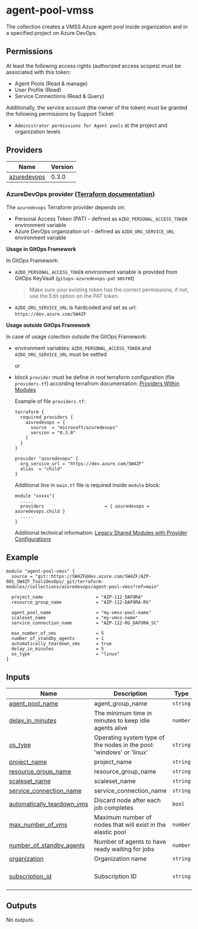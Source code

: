 # agent-pool-vmss
The collection creates a VMSS Azure agent pool inside organization and in a specified project on Azure DevOps.

## Permissions

At least the following access rights (authorized access scopes) must be associated with this token:
- Agent Pools (Read & manage)
- User Profile (Read)
- Service Connections (Read & Query)

Additionally, the service account (the owner of the token) must be granted the following permissions by Support Ticket:
- `Administrator permissions for Agent pools` at the project and organization levels

<!-- BEGIN_TF_DOCS -->
## Providers

| Name | Version |
|------|---------|
| <a name="provider_azuredevops"></a> [azuredevops](#provider\_azuredevops) | 0.3.0 |
### AzureDevOps provider ([Terraform documentation](https://developer.hashicorp.com/terraform/language/modules/develop/providers))
The `azuredevops` Terraform provider depends on:  
- Personal Access Token (PAT) -  defined as `AZDO_PERSONAL_ACCESS_TOKEN` environment variable  
- Azure DevOps organization url - defined as `AZDO_ORG_SERVICE_URL` environment variable

**Usage in GitOps Framework**

In GitOps Framework:  
-  `AZDO_PERSONAL_ACCESS_TOKEN` environment variable is provided from GitOps KeyVault (`gitops-azuredevops-pat` secret)  
    > Make sure your existing token has the correct permissions, if not, use the Edit option on the PAT token.
- `AZDO_ORG_SERVICE_URL` is hardcoded and set as url: `https://dev.azure.com/SW4ZF`


**Usage outside GitOps Framework**

In case of usage colection outside the GitOps Framework:  
- environment variables: `AZDO_PERSONAL_ACCESS_TOKEN` and `AZDO_ORG_SERVICE_URL` must be settled  

    or
- block `provider` must be define in root terraform configuration (file `providers.tf`) according terrafrom documentation: [Providers Within Modules](https://developer.hashicorp.com/terraform/language/modules/develop/providers)  

    Example of file `providers.tf`:
    ```
    terraform {
      required_providers {
        azuredevops = {
          source  = "microsoft/azuredevops"
          version = "0.3.0"
        }
      }
    }
    
    provider "azuredevops" {
      org_service_url = "https://dev.azure.com/SW4ZF"
      alias  = "child"
    }
    ```
    
    Additional line in `main.tf` file is required inside `module` block:
    ``` 
    module "xxxxx"{
      .....
      providers                       = { azuredevops = azuredevops.child }
      .....
    }
    
    ```
    
    Additional technical information: [Legacy Shared Modules with Provider Configurations](https://developer.hashicorp.com/terraform/language/modules/develop/providers#legacy-shared-modules-with-provider-configurations)

## Example
```
module "agent-pool-vmss" {
  source = "git::https://SW4ZF@dev.azure.com/SW4ZF/AZP-001_SW4ZF_ToolsDevOps/_git/terraform-modules//collections/azuredevops/agent-pool-vmss?ref=main"

  project_name                    = "AZP-112_DAFORA"
  resource_group_name             = "AZP-112-DAFORA-RG"

  agent_pool_name                 = "my-vmss-pool-name"
  scaleset_name                   = "my-vmss-name"
  service_connection_name         = "AZP-112-RG_DAFORA_SC"

  max_number_of_vms               = 5
  number_of_standby_agents        = 1
  automatically_teardown_vms      = true
  delay_in_minutes                = 5
  os_type                         = "linux"
}

```

## Inputs

| Name | Description | Type | Default | Required |
|------|-------------|------|---------|:--------:|
| <a name="input_agent_pool_name"></a> [agent\_pool\_name](#input\_agent\_pool\_name) | agent\_group\_name | `string` | n/a | yes |
| <a name="input_delay_in_minutes"></a> [delay\_in\_minutes](#input\_delay\_in\_minutes) | The minimum time in minutes to keep idle agents alive | `number` | n/a | yes |
| <a name="input_os_type"></a> [os\_type](#input\_os\_type) | Operating system type of the nodes in the pool: 'windows' or 'linux' | `string` | n/a | yes |
| <a name="input_project_name"></a> [project\_name](#input\_project\_name) | project\_name | `string` | n/a | yes |
| <a name="input_resource_group_name"></a> [resource\_group\_name](#input\_resource\_group\_name) | resource\_group\_name | `string` | n/a | yes |
| <a name="input_scaleset_name"></a> [scaleset\_name](#input\_scaleset\_name) | scaleset\_name | `string` | n/a | yes |
| <a name="input_service_connection_name"></a> [service\_connection\_name](#input\_service\_connection\_name) | service\_connection\_name | `string` | n/a | yes |
| <a name="input_automatically_teardown_vms"></a> [automatically\_teardown\_vms](#input\_automatically\_teardown\_vms) | Discard node after each job completes | `bool` | `true` | no |
| <a name="input_max_number_of_vms"></a> [max\_number\_of\_vms](#input\_max\_number\_of\_vms) | Maximum number of nodes that will exist in the elastic pool | `number` | `5` | no |
| <a name="input_number_of_standby_agents"></a> [number\_of\_standby\_agents](#input\_number\_of\_standby\_agents) | Number of agents to have ready waiting for jobs | `number` | `1` | no |
| <a name="input_organization"></a> [organization](#input\_organization) | Organization name | `string` | `"SW4ZF"` | no |
| <a name="input_subscription_id"></a> [subscription\_id](#input\_subscription\_id) | Subscription ID | `string` | `"7c03dd83-6b95-43b1-9f53-23dfd07e8803"` | no |

## Outputs

No outputs.
<!-- END_TF_DOCS -->